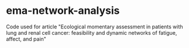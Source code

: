 # ema-network-analysis
Code used for article "Ecological momentary assessment in patients with lung and renal cell cancer: feasibility and dynamic networks of fatigue, affect, and pain"
